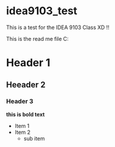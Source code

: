 # idea9103_test
This is a test for the IDEA 9103 Class XD !!

This is the read me file C:

# Header 1
## Heeader 2
### Header 3


**this is bold text**

- Item 1
- Item 2
    - sub item
